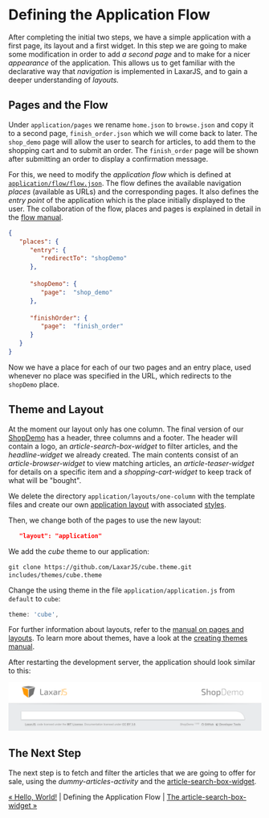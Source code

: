# Defining the Application Flow

After completing the initial two steps, we have a simple application with a first page, its layout and a first widget.
In this step we are going to make some modification in order to add _a second page_ and to make for a nicer _appearance_ of the application.
This allows us to get familiar with the declarative way that _navigation_ is implemented in LaxarJS, and to gain a deeper understanding of _layouts._


## Pages and the Flow

Under `application/pages` we rename `home.json` to `browse.json` and copy it to a second page, `finish_order.json` which we will come back to later.
The `shop_demo` page will allow the user to search for articles, to add them to the shopping cart and to submit an order.
The `finish_order` page will be shown after submitting an order to display a confirmation message.

For this, we need to modify the *application flow* which is defined at [`application/flow/flow.json`](../../application/flow/flow.json).
The flow defines the available navigation *places* (available as URLs) and the corresponding pages.
It also defines the *entry point* of the application which is the place initially displayed to the user.
The collaboration of the flow, places and pages is explained in detail in the [flow manual](https://github.com/LaxarJS/laxar/blob/master/docs/manuals/flow_and_places.md#flow-and-places).

```json
{
   "places": {
      "entry": {
         "redirectTo": "shopDemo"
      },

      "shopDemo": {
         "page":  "shop_demo"
      },

      "finishOrder": {
         "page":  "finish_order"
      }
   }
}
```

Now we have a place for each of our two pages and an entry place, used whenever no place was specified in the URL, which redirects to the `shopDemo` place.


## Theme and Layout

At the moment our layout only has one column.
The final version of our [ShopDemo](http://laxarjs.github.io/shop-demo/#/shopDemo) has a header, three columns and a footer.
The header will contain a logo, an _article-search-box-widget_ to filter articles, and the _headline-widget_ we already created.
The main contents consist of an _article-browser-widget_ to view matching articles, an _article-teaser-widget_ for details on a specific item and a _shopping-cart-widget_ to keep track of what will be "bought".

We delete the directory `application/layouts/one-column` with the template files and create our own [application layout](../../application/layouts/application/default.theme/application.html) with associated [styles](https://github.com/LaxarJS/shop-demo/blob/master/application/layouts/application/default.theme/css/application.css).

Then, we change both of the pages to use the new layout:

```json
   "layout": "application"
```

We add the *cube* theme to our application:

```shell
git clone https://github.com/LaxarJS/cube.theme.git includes/themes/cube.theme
```

Change the using theme in the file `application/application.js` from `default` to `cube`:

```javascript
theme: 'cube',
```


For further information about layouts, refer to the [manual on pages and layouts](https://github.com/LaxarJS/laxar/blob/master/docs/manuals/writing_pages.md#writing-pages).
To learn more about themes, have a look at the [creating themes manual](https://github.com/LaxarJS/laxar/blob/master/docs/manuals/creating_themes.md#creating-themes).

After restarting the development server, the application should look similar to this:

![screenshot after changing the layout](img/screenshot_step3.png)


## The Next Step

The next step is to fetch and filter the articles that we are going to offer for sale, using the *dummy-articles-activity* and the [article-search-box-widget](04_article_search_box_widget.md).

[« Hello, World!](02_hello_world.md) | Defining the Application Flow | [The article-search-box-widget »](04_article_search_box_widget.md)

